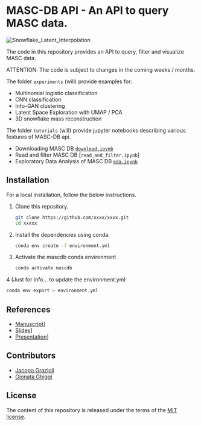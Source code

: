 # MASC-DB API - An API to query MASC data.

![Snowflake_Latent_Interpolation](./figs/Snowflake_Latent_Interpolation.gif)

The code in this repository provides an API to query, filter and visualize MASC data.

ATTENTION: The code is subject to changes in the coming weeks / months.

The folder `experiments` (will) provide examples for:
- Multinomial logistic classification
- CNN classification
- Info-GAN clustering
- Latent Space Exploration with UMAP / PCA
- 3D snowflake mass reconstruction 

The folder `tutorials` (will) provide jupyter notebooks describing various features of MASC-DB api.
- Downloading MASC DB  [`download.ipynb`]
- Read and filter MASC DB [`read_and_filter.ipynb`]
- Exploratory Data Analysis of MASC DB [`eda.ipynb`]

[`download.ipynb`]: https://nbviewer.jupyter.org/github/deepsphere/deepsphere-weather/blob/outputs/tutorials/spherical_grids.ipynb
[`eda.ipynb`]: https://nbviewer.jupyter.org/github/deepsphere/deepsphere-weather/blob/outputs/tutorials/interpolation_pooling.ipynb

## Installation

For a local installation, follow the below instructions.

1. Clone this repository.
   ```sh
   git clone https://github.com/xxxx/xxxx.git
   cd xxxxx
   ```

2. Install the dependencies using conda:
   ```sh
   conda env create -f environment.yml
   ```
3. Activate the mascdb conda environment 
   ```sh
   conda activate mascdb
   ```
   
4  (Just for info... to update the environment.yml: 
  ```sh
  conda env export > environment.yml
  ```

## References 

- [Manuscript](https://XXXX)]
- [Slides](https://XXXX)]
- [Presentation](https://XXXX)]

## Contributors

* [Jacopo Grazioli](https://people.epfl.ch/jacopo.grazioli) 
* [Gionata Ghiggi](https://people.epfl.ch/gionata.ghiggi)

## License

The content of this repository is released under the terms of the [MIT license](LICENSE.txt).
